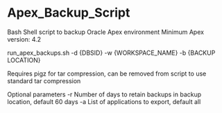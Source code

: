 # Apex_Backup_Script

Bash Shell script to backup Oracle Apex environment
Minimum Apex version: 4.2

run_apex_backups.sh -d {DBSID} -w {WORKSPACE_NAME} -b {BACKUP LOCATION}

Requires pigz for tar compression, can be removed from script to use standard tar compression

Optional parameters
  -r Number of days to retain backups in backup location, default 60 days
  -a List of applications to export, default all
